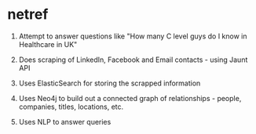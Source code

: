 # netref

1. Attempt to answer questions like
"How many C level guys do I know in Healthcare in UK"

2. Does scraping of LinkedIn, Facebook and Email contacts - using Jaunt API

3. Uses ElasticSearch for storing the scrapped information

4. Uses Neo4j to build out a connected graph of relationships - people, companies, titles, locations, etc.

5. Uses NLP to answer queries

